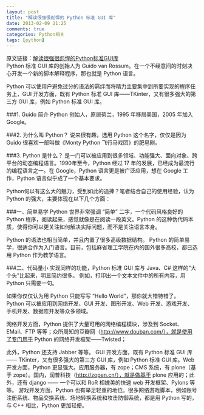 ```yaml
---
layout: post
title: "解读很强很彪悍的 Python 标准 GUI 库"
date: 2013-02-09 21:25
comments: true
categories: Python相关
tags: [python]
---
```

原文链接：[解读很强很彪悍的Python标准GUI库](http://developer.51cto.com/art/201002/184975.htm)  
Python 标准 GUI 库的创始人为 Guido van Rossum。在一个不经意间的时刻决心开发一个新的脚本解释程序，那也就是 Python 语言。
<!-- more -->
Python 可以使用户避免过分的语法的羁绊而将精力主要集中到所要实现的程序任务上，GUI 开发方面，既有 Python 标准 GUI 库——TKinter，又有很多强大的第三方 GUI 库，例如 Python 标准 GUI 库。

###1. Guido 简介
Python 创始人，原居荷兰，1995 年移居美国，2005 年加入 Google。

###2. 为什么叫 Python？ 
说来很有趣，选用 Python 这个名字，仅仅是因为 Guido 很喜欢一部叫做《Monty Python 飞行马戏团》的肥皂剧。

###3. Python 是什么？ 
是一门可以被应用到很多领域、功能强大、面向对象、跨平台的动态编程语言。1990年至今，Python 经过 17 年的发展，已经成为最流行的编程语言之一。在 Google，Python 语言更是被广泛应用，想在 Google 工作，Python 语言似乎成了一个基本要求。

Python何以有这么大的魅力，受到如此的追捧？笔者结合自己的使用经验，认为 Python 的强大，主要体现在以下几个方面：

###一、简单易学 
Python 世界非常强调 “简单” 二字，一个代码风格良好的 Python 程序，阅读起来，感觉就像是在阅读一段英文。Python 的这种伪代码本质，使得你可以更关注如何解决实际问题，而不是关注语言本身。

Python 的语法也相当简单，并且内置了很多高级数据结构。 Python 的简单易学，很适合作为入门语言。目前，包括麻省理工学院在内的国外很多高校，都已选用 Python 作为教学语言。

###二、代码量小 
实现同样的功能，Python 标准 GUI 库与 Java、C# 这样的“大个头”比起来，明显简约很多。 例如，打印出一个文本文件中的所有内容，用 Python 只需要一句。

如果你仅仅认为用 Python 只能写写 “Hello World”，那你就大错特错了。 Python 可以被应用到网络开发、GUI 开发、图形开发、Web 开发、游戏开发、手机开发、数据库开发等众多领域。

网络开发方面，Python 提供了大量可用的网络编程模块，涉及到 Socket、EMail、FTP 等等；众所周知的豆瓣网（http://www.douban.com/），就是使用了专门用于 Python 的网络开发框架——Twisted；

此外，Python 还支持 Jabber 等等。 GUI 开发方面，既有 Python 标准 GUI 库 —— TKinter，又有很多强大的第三方 GUI 库，例如 Python 标准 GUI 库。Web 开发方面，Python 更显强大。应用服务器，有 zope；CMS 系统，有 plone（基于 zope）。国内，润普科技（http://zopen.cn/），就是做基于 plone 应用的；此外，还有 django —— 一个可以和 RoR 相媲美的快速 web 开发框架、Pylons 等等。 游戏开发方面，Python 也有举足轻重的地位。很多网络游戏脚本，例如账号注册系统、物品交换系统、场地转换系统和攻击防御系统，都是用 Python 写的，与 C++ 相比，Python 更加轻便。
